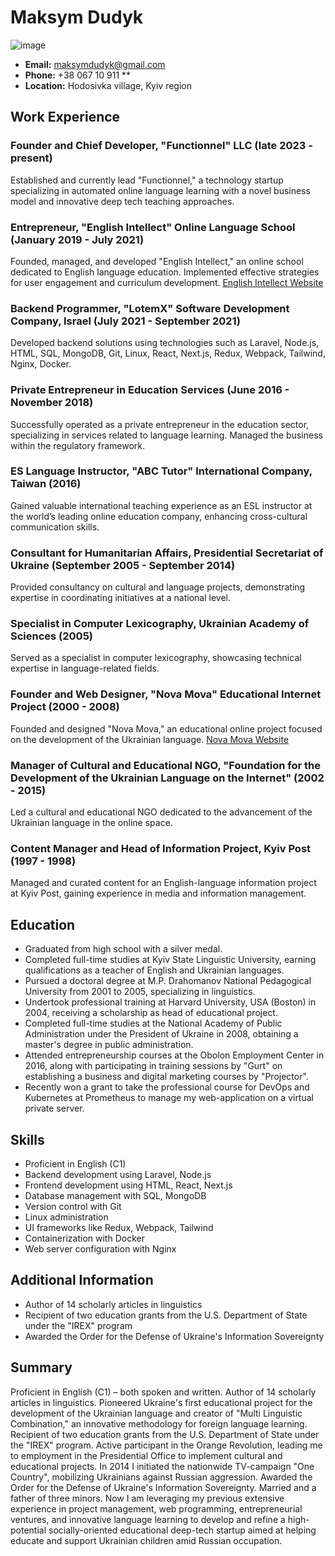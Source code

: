 # Maksym Dudyk

![image](https://github.com/Helpico/Helpico/assets/32806311/9dfc44d0-bcbe-43a1-8a73-9425f15224db)


- **Email:** maksymdudyk@gmail.com
- **Phone:** +38 067 10 911 **
- **Location:** Hodosivka village, Kyiv region

## Work Experience

### Founder and Chief Developer, "Functionnel" LLC (late 2023 - present)
Established and currently lead "Functionnel," a technology startup specializing in automated online language learning with a novel business model and innovative deep tech teaching approaches.

### Entrepreneur, "English Intellect" Online Language School (January 2019 - July 2021)
Founded, managed, and developed "English Intellect," an online school dedicated to English language education. Implemented effective strategies for user engagement and curriculum development. [English Intellect Website](https://mova.tilda.ws)

### Backend Programmer, "LotemX" Software Development Company, Israel (July 2021 - September 2021)
Developed backend solutions using technologies such as Laravel, Node.js, HTML, SQL, MongoDB, Git, Linux, React, Next.js, Redux, Webpack, Tailwind, Nginx, Docker. 

### Private Entrepreneur in Education Services (June 2016 - November 2018)
Successfully operated as a private entrepreneur in the education sector, specializing in services related to language learning. Managed the business within the regulatory framework.

### ES Language Instructor, "ABC Tutor" International Company, Taiwan (2016)
Gained valuable international teaching experience as an ESL instructor at the world’s leading online education company, enhancing cross-cultural communication skills.

### Consultant for Humanitarian Affairs, Presidential Secretariat of Ukraine (September 2005 - September 2014)
Provided consultancy on cultural and language projects, demonstrating expertise in coordinating initiatives at a national level.

### Specialist in Computer Lexicography, Ukrainian Academy of Sciences (2005)
Served as a specialist in computer lexicography, showcasing technical expertise in language-related fields.

### Founder and Web Designer, "Nova Mova" Educational Internet Project (2000 - 2008)
Founded and designed "Nova Mova," an educational online project focused on the development of the Ukrainian language. [Nova Mova Website](https://languageintellect.com)

### Manager of Cultural and Educational NGO, "Foundation for the Development of the Ukrainian Language on the Internet" (2002 - 2015)
Led a cultural and educational NGO dedicated to the advancement of the Ukrainian language in the online space.

### Content Manager and Head of Information Project, Kyiv Post (1997 - 1998)
Managed and curated content for an English-language information project at Kyiv Post, gaining experience in media and information management.

## Education

- Graduated from high school with a silver medal.
- Completed full-time studies at Kyiv State Linguistic University, earning qualifications as a teacher of English and Ukrainian languages.
- Pursued a doctoral degree at M.P. Drahomanov National Pedagogical University from 2001 to 2005, specializing in linguistics.
- Undertook professional training at Harvard University, USA (Boston) in 2004, receiving a scholarship as head of educational project.
- Completed full-time studies at the National Academy of Public Administration under the President of Ukraine in 2008, obtaining a master's degree in public administration.
- Attended entrepreneurship courses at the Obolon Employment Center in 2016, along with participating in training sessions by "Gurt" on establishing a business and digital marketing courses by "Projector".
- Recently won a grant to take the professional course for DevOps and Kubernetes at Prometheus to manage my web-application on a virtual private server.

## Skills

- Proficient in English (C1)
- Backend development using Laravel, Node.js
- Frontend development using HTML, React, Next.js
- Database management with SQL, MongoDB
- Version control with Git
- Linux administration
- UI frameworks like Redux, Webpack, Tailwind
- Containerization with Docker
- Web server configuration with Nginx

## Additional Information

- Author of 14 scholarly articles in linguistics
- Recipient of two education grants from the U.S. Department of State under the "IREX" program
- Awarded the Order for the Defense of Ukraine's Information Sovereignty

## Summary

Proficient in English (C1) – both spoken and written. Author of 14 scholarly articles in linguistics. Pioneered Ukraine's first educational project for the development of the Ukrainian language and creator of "Multi Linguistic Combination," an innovative methodology for foreign language learning. Recipient of two education grants from the U.S. Department of State under the "IREX" program. Active participant in the Orange Revolution, leading me to employment in the Presidential Office to implement cultural and educational projects. In 2014 I initiated the nationwide TV-campaign "One Country", mobilizing Ukrainians against Russian aggression. Awarded the Order for the Defense of Ukraine's Information Sovereignty. Married and a father of three minors. Now I am leveraging my previous extensive experience in project management, web programming, entrepreneurial ventures, and innovative language learning to develop and refine a high-potential socially-oriented educational deep-tech startup aimed at helping educate and support Ukrainian children amid Russian occupation.


